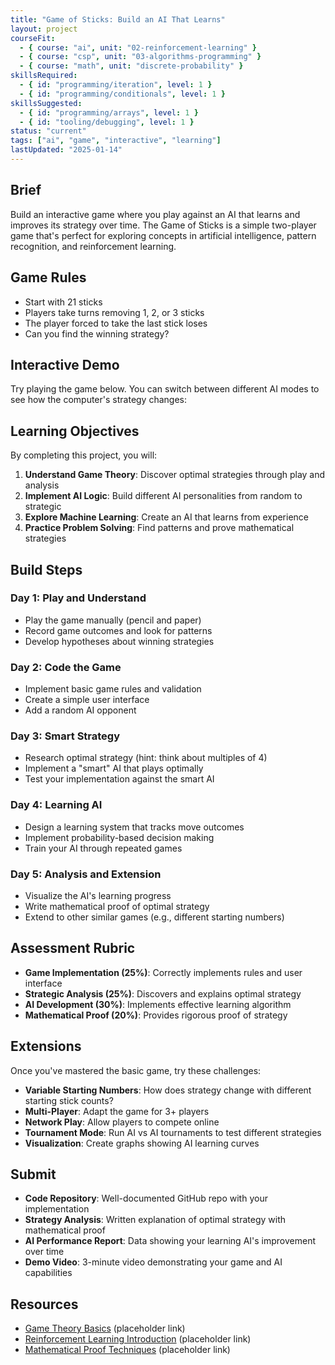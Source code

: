 ```yaml
---
title: "Game of Sticks: Build an AI That Learns"
layout: project
courseFit:
  - { course: "ai", unit: "02-reinforcement-learning" }
  - { course: "csp", unit: "03-algorithms-programming" }
  - { course: "math", unit: "discrete-probability" }
skillsRequired:
  - { id: "programming/iteration", level: 1 }
  - { id: "programming/conditionals", level: 1 }
skillsSuggested:
  - { id: "programming/arrays", level: 1 }
  - { id: "tooling/debugging", level: 1 }
status: "current"
tags: ["ai", "game", "interactive", "learning"]
lastUpdated: "2025-01-14"
---
```


<script>
  import GameBoard from './components/GameBoard.svelte';
</script>

## Brief

Build an interactive game where you play against an AI that learns and improves its strategy over time. The Game of Sticks is a simple two-player game that's perfect for exploring concepts in artificial intelligence, pattern recognition, and reinforcement learning.

## Game Rules

- Start with 21 sticks
- Players take turns removing 1, 2, or 3 sticks
- The player forced to take the last stick loses
- Can you find the winning strategy?

## Interactive Demo

Try playing the game below. You can switch between different AI modes to see how the computer's strategy changes:

<GameBoard />

## Learning Objectives

By completing this project, you will:

1. **Understand Game Theory**: Discover optimal strategies through play and analysis
2. **Implement AI Logic**: Build different AI personalities from random to strategic
3. **Explore Machine Learning**: Create an AI that learns from experience
4. **Practice Problem Solving**: Find patterns and prove mathematical strategies

## Build Steps

### Day 1: Play and Understand
- Play the game manually (pencil and paper)
- Record game outcomes and look for patterns
- Develop hypotheses about winning strategies

### Day 2: Code the Game
- Implement basic game rules and validation
- Create a simple user interface
- Add a random AI opponent

### Day 3: Smart Strategy
- Research optimal strategy (hint: think about multiples of 4)
- Implement a "smart" AI that plays optimally
- Test your implementation against the smart AI

### Day 4: Learning AI
- Design a learning system that tracks move outcomes
- Implement probability-based decision making
- Train your AI through repeated games

### Day 5: Analysis and Extension
- Visualize the AI's learning progress
- Write mathematical proof of optimal strategy
- Extend to other similar games (e.g., different starting numbers)

## Assessment Rubric

- **Game Implementation (25%)**: Correctly implements rules and user interface
- **Strategic Analysis (25%)**: Discovers and explains optimal strategy
- **AI Development (30%)**: Implements effective learning algorithm
- **Mathematical Proof (20%)**: Provides rigorous proof of strategy

## Extensions

Once you've mastered the basic game, try these challenges:

- **Variable Starting Numbers**: How does strategy change with different starting stick counts?
- **Multi-Player**: Adapt the game for 3+ players
- **Network Play**: Allow players to compete online
- **Tournament Mode**: Run AI vs AI tournaments to test different strategies
- **Visualization**: Create graphs showing AI learning curves

## Submit

- **Code Repository**: Well-documented GitHub repo with your implementation
- **Strategy Analysis**: Written explanation of optimal strategy with mathematical proof
- **AI Performance Report**: Data showing your learning AI's improvement over time
- **Demo Video**: 3-minute video demonstrating your game and AI capabilities

## Resources

- [Game Theory Basics](https://example.com) (placeholder link)
- [Reinforcement Learning Introduction](https://example.com) (placeholder link)
- [Mathematical Proof Techniques](https://example.com) (placeholder link)
